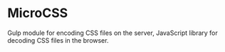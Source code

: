 # MicroCSS
Gulp module for encoding CSS files on the server, JavaScript library for decoding CSS files in the browser.
